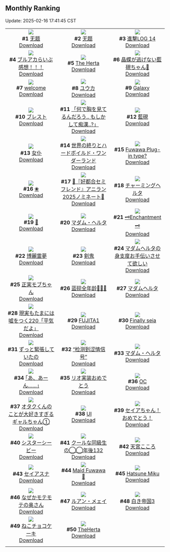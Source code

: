 ## Monthly Ranking
Update: 2025-02-16 17:41:45 CST

|      |      |      |
| :----: | :----: | :----: |
| ![](https://i.pixiv.re/c/240x480/img-master/img/2025/01/19/01/28/23/126351012_p0_master1200.jpg)<br>**#1** [无题](https://www.pixiv.net/artworks/126351012)<br>[Download](https://i.pixiv.re/img-original/img/2025/01/19/01/28/23/126351012_p0.jpg) | ![](https://i.pixiv.re/c/240x480/img-master/img/2025/01/19/01/32/08/126351103_p0_master1200.jpg)<br>**#2** [无题](https://www.pixiv.net/artworks/126351103)<br>[Download](https://i.pixiv.re/img-original/img/2025/01/19/01/32/08/126351103_p0.jpg) | ![](https://i.pixiv.re/c/240x480/img-master/img/2025/01/19/10/25/52/126359047_p0_master1200.jpg)<br>**#3** [進撃LOG 14](https://www.pixiv.net/artworks/126359047)<br>[Download](https://i.pixiv.re/img-original/img/2025/01/19/10/25/52/126359047_p0.jpg) |
| ![](https://i.pixiv.re/c/240x480/img-master/img/2025/01/19/20/05/37/126374632_p0_master1200.jpg)<br>**#4** [ブルアカらいぶ感想！！！](https://www.pixiv.net/artworks/126374632)<br>[Download](https://i.pixiv.re/img-original/img/2025/01/19/20/05/37/126374632_p0.png) | ![](https://i.pixiv.re/c/240x480/img-master/img/2025/01/18/02/35/02/126317423_p0_master1200.jpg)<br>**#5** [The Herta](https://www.pixiv.net/artworks/126317423)<br>[Download](https://i.pixiv.re/img-original/img/2025/01/18/02/35/02/126317423_p0.png) | ![](https://i.pixiv.re/c/240x480/img-master/img/2025/01/19/18/08/11/126370509_p0_master1200.jpg)<br>**#6** [晶蝶が逃げない藍硯ちゃん🦋](https://www.pixiv.net/artworks/126370509)<br>[Download](https://i.pixiv.re/img-original/img/2025/01/19/18/08/11/126370509_p0.png) |
| ![](https://i.pixiv.re/c/240x480/img-master/img/2025/01/19/17/35/01/126369280_p0_master1200.jpg)<br>**#7** [welcome](https://www.pixiv.net/artworks/126369280)<br>[Download](https://i.pixiv.re/img-original/img/2025/01/19/17/35/01/126369280_p0.png) | ![](https://i.pixiv.re/c/240x480/img-master/img/2025/01/19/22/00/06/126379177_p0_master1200.jpg)<br>**#8** [ユウカ](https://www.pixiv.net/artworks/126379177)<br>[Download](https://i.pixiv.re/img-original/img/2025/01/19/22/00/06/126379177_p0.jpg) | ![](https://i.pixiv.re/c/240x480/img-master/img/2025/01/19/00/00/29/126347921_p0_master1200.jpg)<br>**#9** [Galaxy](https://www.pixiv.net/artworks/126347921)<br>[Download](https://i.pixiv.re/img-original/img/2025/01/19/00/00/29/126347921_p0.jpg) |
| ![](https://i.pixiv.re/c/240x480/img-master/img/2025/01/19/20/03/40/126374540_p0_master1200.jpg)<br>**#10** [ブレスト](https://www.pixiv.net/artworks/126374540)<br>[Download](https://i.pixiv.re/img-original/img/2025/01/19/20/03/40/126374540_p0.jpg) | ![](https://i.pixiv.re/c/240x480/img-master/img/2025/01/19/00/00/22/126347886_p0_master1200.jpg)<br>**#11** [「何で胸を見てるんだろう.. もしかして痴漢..?」](https://www.pixiv.net/artworks/126347886)<br>[Download](https://i.pixiv.re/img-original/img/2025/01/19/00/00/22/126347886_p0.png) | ![](https://i.pixiv.re/c/240x480/img-master/img/2025/01/19/00/40/21/126349733_p0_master1200.jpg)<br>**#12** [藍硯](https://www.pixiv.net/artworks/126349733)<br>[Download](https://i.pixiv.re/img-original/img/2025/01/19/00/40/21/126349733_p0.jpg) |
| ![](https://i.pixiv.re/c/240x480/img-master/img/2025/01/17/13/09/34/126297216_p0_master1200.jpg)<br>**#13** [女仆](https://www.pixiv.net/artworks/126297216)<br>[Download](https://i.pixiv.re/img-original/img/2025/01/17/13/09/34/126297216_p0.jpg) | ![](https://i.pixiv.re/c/240x480/img-master/img/2025/01/17/22/14/55/126310510_p0_master1200.jpg)<br>**#14** [世界の終りとハードボイルド・ワンダーランド](https://www.pixiv.net/artworks/126310510)<br>[Download](https://i.pixiv.re/img-original/img/2025/01/17/22/14/55/126310510_p0.jpg) | ![](https://i.pixiv.re/c/240x480/img-master/img/2025/01/19/07/05/20/126355925_p0_master1200.jpg)<br>**#15** [Fuwawa Plug-in type?](https://www.pixiv.net/artworks/126355925)<br>[Download](https://i.pixiv.re/img-original/img/2025/01/19/07/05/20/126355925_p0.png) |
| ![](https://i.pixiv.re/c/240x480/img-master/img/2025/01/20/03/06/20/126389659_p0_master1200.jpg)<br>**#16** [❀](https://www.pixiv.net/artworks/126389659)<br>[Download](https://i.pixiv.re/img-original/img/2025/01/20/03/06/20/126389659_p0.jpg) | ![](https://i.pixiv.re/c/240x480/img-master/img/2025/01/19/00/06/09/126348469_p0_master1200.jpg)<br>**#17** [💜『好都合セミフレンド』アニラン2025ノミネート💜](https://www.pixiv.net/artworks/126348469)<br>[Download](https://i.pixiv.re/img-original/img/2025/01/19/00/06/09/126348469_p0.jpg) | ![](https://i.pixiv.re/c/240x480/img-master/img/2025/01/20/00/09/51/126385072_p0_master1200.jpg)<br>**#18** [チャーミングヘルタ](https://www.pixiv.net/artworks/126385072)<br>[Download](https://i.pixiv.re/img-original/img/2025/01/20/00/09/51/126385072_p0.jpg) |
| ![](https://i.pixiv.re/c/240x480/img-master/img/2025/01/19/16/51/24/126367943_p0_master1200.jpg)<br>**#19** [💫](https://www.pixiv.net/artworks/126367943)<br>[Download](https://i.pixiv.re/img-original/img/2025/01/19/16/51/24/126367943_p0.png) | ![](https://i.pixiv.re/c/240x480/img-master/img/2025/01/18/16/25/27/126332903_p0_master1200.jpg)<br>**#20** [マダム・ヘルタ](https://www.pixiv.net/artworks/126332903)<br>[Download](https://i.pixiv.re/img-original/img/2025/01/18/16/25/27/126332903_p0.jpg) | ![](https://i.pixiv.re/c/240x480/img-master/img/2025/01/21/09/05/11/126424846_p0_master1200.jpg)<br>**#21** [🗝Enchantment🗝](https://www.pixiv.net/artworks/126424846)<br>[Download](https://i.pixiv.re/img-original/img/2025/01/21/09/05/11/126424846_p0.png) |
| ![](https://i.pixiv.re/c/240x480/img-master/img/2025/01/19/19/29/29/126373197_p0_master1200.jpg)<br>**#22** [博麗霊夢](https://www.pixiv.net/artworks/126373197)<br>[Download](https://i.pixiv.re/img-original/img/2025/01/19/19/29/29/126373197_p0.jpg) | ![](https://i.pixiv.re/c/240x480/img-master/img/2025/01/19/00/00/09/126347809_p0_master1200.jpg)<br>**#23** [剣鬼](https://www.pixiv.net/artworks/126347809)<br>[Download](https://i.pixiv.re/img-original/img/2025/01/19/00/00/09/126347809_p0.jpg) | ![](https://i.pixiv.re/c/240x480/img-master/img/2025/01/17/00/28/19/126285789_p0_master1200.jpg)<br>**#24** [マダムヘルタの身支度お手伝いさせて欲しい](https://www.pixiv.net/artworks/126285789)<br>[Download](https://i.pixiv.re/img-original/img/2025/01/17/00/28/19/126285789_p0.jpg) |
| ![](https://i.pixiv.re/c/240x480/img-master/img/2025/01/17/00/00/19/126284554_p0_master1200.jpg)<br>**#25** [正実モブちゃん](https://www.pixiv.net/artworks/126284554)<br>[Download](https://i.pixiv.re/img-original/img/2025/01/17/00/00/19/126284554_p0.jpg) | ![](https://i.pixiv.re/c/240x480/img-master/img/2025/01/19/00/00/47/126347989_p0_master1200.jpg)<br>**#26** [蓝砚全年龄🎐🎐🎐](https://www.pixiv.net/artworks/126347989)<br>[Download](https://i.pixiv.re/img-original/img/2025/01/19/00/00/47/126347989_p0.jpg) | ![](https://i.pixiv.re/c/240x480/img-master/img/2025/01/19/00/00/15/126347852_p0_master1200.jpg)<br>**#27** [マダムヘルタ](https://www.pixiv.net/artworks/126347852)<br>[Download](https://i.pixiv.re/img-original/img/2025/01/19/00/00/15/126347852_p0.png) |
| ![](https://i.pixiv.re/c/240x480/img-master/img/2025/01/19/18/00/08/126370064_p0_master1200.jpg)<br>**#28** [現実もたまには嘘をつく220「平気だよ」](https://www.pixiv.net/artworks/126370064)<br>[Download](https://i.pixiv.re/img-original/img/2025/01/19/18/00/08/126370064_p0.jpg) | ![](https://i.pixiv.re/c/240x480/img-master/img/2025/01/18/00/00/27/126314176_p0_master1200.jpg)<br>**#29** [FUJITA1](https://www.pixiv.net/artworks/126314176)<br>[Download](https://i.pixiv.re/img-original/img/2025/01/18/00/00/27/126314176_p0.jpg) | ![](https://i.pixiv.re/c/240x480/img-master/img/2025/01/19/23/27/30/126382783_p0_master1200.jpg)<br>**#30** [Finally seia](https://www.pixiv.net/artworks/126382783)<br>[Download](https://i.pixiv.re/img-original/img/2025/01/19/23/27/30/126382783_p0.png) |
| ![](https://i.pixiv.re/c/240x480/img-master/img/2025/01/18/19/33/58/126338307_p0_master1200.jpg)<br>**#31** [ずっと緊張していたの](https://www.pixiv.net/artworks/126338307)<br>[Download](https://i.pixiv.re/img-original/img/2025/01/18/19/33/58/126338307_p0.jpg) | ![](https://i.pixiv.re/c/240x480/img-master/img/2025/01/21/21/35/28/126440261_p0_master1200.jpg)<br>**#32** [“检测到涩情信号”](https://www.pixiv.net/artworks/126440261)<br>[Download](https://i.pixiv.re/img-original/img/2025/01/21/21/35/28/126440261_p0.jpg) | ![](https://i.pixiv.re/c/240x480/img-master/img/2025/01/21/19/30/01/126436118_p0_master1200.jpg)<br>**#33** [マダム・ヘルタ](https://www.pixiv.net/artworks/126436118)<br>[Download](https://i.pixiv.re/img-original/img/2025/01/21/19/30/01/126436118_p0.jpg) |
| ![](https://i.pixiv.re/c/240x480/img-master/img/2025/01/20/17/07/13/126402225_p0_master1200.jpg)<br>**#34** [｢あ、あーん……｣](https://www.pixiv.net/artworks/126402225)<br>[Download](https://i.pixiv.re/img-original/img/2025/01/20/17/07/13/126402225_p0.jpg) | ![](https://i.pixiv.re/c/240x480/img-master/img/2025/01/20/12/22/16/126397396_p0_master1200.jpg)<br>**#35** [リオ実装おめでとう](https://www.pixiv.net/artworks/126397396)<br>[Download](https://i.pixiv.re/img-original/img/2025/01/20/12/22/16/126397396_p0.jpg) | ![](https://i.pixiv.re/c/240x480/img-master/img/2025/01/21/00/00/30/126415568_p0_master1200.jpg)<br>**#36** [OC](https://www.pixiv.net/artworks/126415568)<br>[Download](https://i.pixiv.re/img-original/img/2025/01/21/00/00/30/126415568_p0.png) |
| ![](https://i.pixiv.re/c/240x480/img-master/img/2025/01/18/21/00/18/126341195_p0_master1200.jpg)<br>**#37** [オタクくんのことが大好きすぎるギャルちゃん①](https://www.pixiv.net/artworks/126341195)<br>[Download](https://i.pixiv.re/img-original/img/2025/01/18/21/00/18/126341195_p0.jpg) | ![](https://i.pixiv.re/c/240x480/img-master/img/2025/01/23/03/35/06/126377335_p0_master1200.jpg)<br>**#38** [UI](https://www.pixiv.net/artworks/126377335)<br>[Download](https://i.pixiv.re/img-original/img/2025/01/23/03/35/06/126377335_p0.jpg) | ![](https://i.pixiv.re/c/240x480/img-master/img/2025/01/19/22/03/58/126379423_p0_master1200.jpg)<br>**#39** [セイアちゃん！おめでとう！](https://www.pixiv.net/artworks/126379423)<br>[Download](https://i.pixiv.re/img-original/img/2025/01/19/22/03/58/126379423_p0.png) |
| ![](https://i.pixiv.re/c/240x480/img-master/img/2025/01/18/21/31/09/126342383_p0_master1200.jpg)<br>**#40** [シスターシービー](https://www.pixiv.net/artworks/126342383)<br>[Download](https://i.pixiv.re/img-original/img/2025/01/18/21/31/09/126342383_p0.jpg) | ![](https://i.pixiv.re/c/240x480/img-master/img/2025/01/19/19/56/55/126374118_p0_master1200.jpg)<br>**#41** [クールな同級生の◯◯年後132](https://www.pixiv.net/artworks/126374118)<br>[Download](https://i.pixiv.re/img-original/img/2025/01/19/19/56/55/126374118_p0.png) | ![](https://i.pixiv.re/c/240x480/img-master/img/2025/01/19/14/28/53/126364256_p0_master1200.jpg)<br>**#42** [天宮こころ](https://www.pixiv.net/artworks/126364256)<br>[Download](https://i.pixiv.re/img-original/img/2025/01/19/14/28/53/126364256_p0.jpg) |
| ![](https://i.pixiv.re/c/240x480/img-master/img/2025/01/20/21/34/00/126410138_p0_master1200.jpg)<br>**#43** [セイアスナ](https://www.pixiv.net/artworks/126410138)<br>[Download](https://i.pixiv.re/img-original/img/2025/01/20/21/34/00/126410138_p0.jpg) | ![](https://i.pixiv.re/c/240x480/img-master/img/2025/01/18/07/11/04/126322184_p0_master1200.jpg)<br>**#44** [Maid Fuwawa 💙](https://www.pixiv.net/artworks/126322184)<br>[Download](https://i.pixiv.re/img-original/img/2025/01/18/07/11/04/126322184_p0.png) | ![](https://i.pixiv.re/c/240x480/img-master/img/2025/01/18/00/00/31/126314200_p0_master1200.jpg)<br>**#45** [Hatsune Miku](https://www.pixiv.net/artworks/126314200)<br>[Download](https://i.pixiv.re/img-original/img/2025/01/18/00/00/31/126314200_p0.jpg) |
| ![](https://i.pixiv.re/c/240x480/img-master/img/2025/01/19/00/03/49/126348317_p0_master1200.jpg)<br>**#46** [なぜかモテモテの奥さん](https://www.pixiv.net/artworks/126348317)<br>[Download](https://i.pixiv.re/img-original/img/2025/01/19/00/03/49/126348317_p0.jpg) | ![](https://i.pixiv.re/c/240x480/img-master/img/2025/01/20/01/56/54/126388312_p0_master1200.jpg)<br>**#47** [ルアン・メェイ](https://www.pixiv.net/artworks/126388312)<br>[Download](https://i.pixiv.re/img-original/img/2025/01/20/01/56/54/126388312_p0.jpg) | ![](https://i.pixiv.re/c/240x480/img-master/img/2025/01/19/20/00/16/126374299_p0_master1200.jpg)<br>**#48** [白き帝国3](https://www.pixiv.net/artworks/126374299)<br>[Download](https://i.pixiv.re/img-original/img/2025/01/19/20/00/16/126374299_p0.png) |
| ![](https://i.pixiv.re/c/240x480/img-master/img/2025/01/19/20/30/04/126375496_p0_master1200.jpg)<br>**#49** [ねこチョコケーキ](https://www.pixiv.net/artworks/126375496)<br>[Download](https://i.pixiv.re/img-original/img/2025/01/19/20/30/04/126375496_p0.png) | ![](https://i.pixiv.re/c/240x480/img-master/img/2025/01/18/20/09/51/126339502_p0_master1200.jpg)<br>**#50** [TheHerta](https://www.pixiv.net/artworks/126339502)<br>[Download](https://i.pixiv.re/img-original/img/2025/01/18/20/09/51/126339502_p0.jpg) |
|      |
